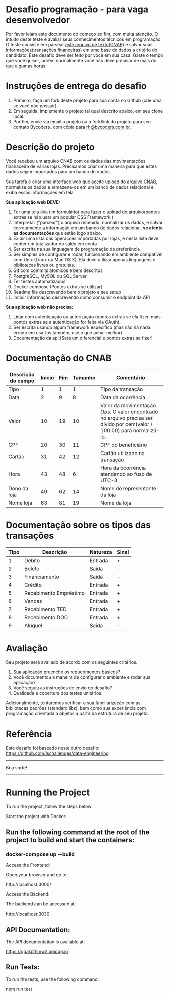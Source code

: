 # Desafio programação - para vaga desenvolvedor

Por favor leiam este documento do começo ao fim, com muita atenção.
O intuito deste teste é avaliar seus conhecimentos técnicos em programação.
O teste consiste em parsear [este arquivo de texto(CNAB)](https://github.com/ByCodersTec/desafio-ruby-on-rails/blob/master/CNAB.txt) e salvar suas informações(transações financeiras) em uma base de dados a critério do candidato.
Este desafio deve ser feito por você em sua casa. Gaste o tempo que você quiser, porém normalmente você não deve precisar de mais do que algumas horas.

# Instruções de entrega do desafio

1. Primeiro, faça um fork deste projeto para sua conta no Github (crie uma se você não possuir).
2. Em seguida, implemente o projeto tal qual descrito abaixo, em seu clone local.
3. Por fim, envie via email o projeto ou o fork/link do projeto para seu contato Bycoders_ com cópia para rh@bycoders.com.br.

# Descrição do projeto

Você recebeu um arquivo CNAB com os dados das movimentações finanaceira de várias lojas.
Precisamos criar uma maneira para que estes dados sejam importados para um banco de dados.

Sua tarefa é criar uma interface web que aceite upload do [arquivo CNAB](https://github.com/ByCodersTec/desafio-ruby-on-rails/blob/master/CNAB.txt), normalize os dados e armazene-os em um banco de dados relacional e exiba essas informações em tela.

**Sua aplicação web DEVE:**

1. Ter uma tela (via um formulário) para fazer o upload do arquivo(pontos extras se não usar um popular CSS Framework )
2. Interpretar ("parsear") o arquivo recebido, normalizar os dados, e salvar corretamente a informação em um banco de dados relacional, **se atente as documentações** que estão logo abaixo.
3. Exibir uma lista das operações importadas por lojas, e nesta lista deve conter um totalizador do saldo em conta
4. Ser escrita na sua linguagem de programação de preferência
5. Ser simples de configurar e rodar, funcionando em ambiente compatível com Unix (Linux ou Mac OS X). Ela deve utilizar apenas linguagens e bibliotecas livres ou gratuitas.
6. Git com commits atomicos e bem descritos
7. PostgreSQL, MySQL ou SQL Server
8. Ter testes automatizados
9. Docker compose (Pontos extras se utilizar)
10. Readme file descrevendo bem o projeto e seu setup
11. Incluir informação descrevendo como consumir o endpoint da API

**Sua aplicação web não precisa:**

1. Lidar com autenticação ou autorização (pontos extras se ela fizer, mais pontos extras se a autenticação for feita via OAuth).
2. Ser escrita usando algum framework específico (mas não há nada errado em usá-los também, use o que achar melhor).
3. Documentação da api.(Será um diferencial e pontos extras se fizer)

# Documentação do CNAB

| Descrição do campo  | Inicio | Fim | Tamanho | Comentário
| ------------- | ------------- | -----| ---- | ------
| Tipo  | 1  | 1 | 1 | Tipo da transação
| Data  | 2  | 9 | 8 | Data da ocorrência
| Valor | 10 | 19 | 10 | Valor da movimentação. *Obs.* O valor encontrado no arquivo precisa ser divido por cem(valor / 100.00) para normalizá-lo.
| CPF | 20 | 30 | 11 | CPF do beneficiário
| Cartão | 31 | 42 | 12 | Cartão utilizado na transação 
| Hora  | 43 | 48 | 6 | Hora da ocorrência atendendo ao fuso de UTC-3
| Dono da loja | 49 | 62 | 14 | Nome do representante da loja
| Nome loja | 63 | 81 | 19 | Nome da loja

# Documentação sobre os tipos das transações

| Tipo | Descrição | Natureza | Sinal |
| ---- | -------- | --------- | ----- |
| 1 | Débito | Entrada | + |
| 2 | Boleto | Saída | - |
| 3 | Financiamento | Saída | - |
| 4 | Crédito | Entrada | + |
| 5 | Recebimento Empréstimo | Entrada | + |
| 6 | Vendas | Entrada | + |
| 7 | Recebimento TED | Entrada | + |
| 8 | Recebimento DOC | Entrada | + |
| 9 | Aluguel | Saída | - |

# Avaliação

Seu projeto será avaliado de acordo com os seguintes critérios.

1. Sua aplicação preenche os requerimentos básicos?
2. Você documentou a maneira de configurar o ambiente e rodar sua aplicação?
3. Você seguiu as instruções de envio do desafio?
4. Qualidade e cobertura dos testes unitários.

Adicionalmente, tentaremos verificar a sua familiarização com as bibliotecas padrões (standard libs), bem como sua experiência com programação orientada a objetos a partir da estrutura de seu projeto.

# Referência

Este desafio foi baseado neste outro desafio: https://github.com/lschallenges/data-engineering

---

Boa sorte!


---

# Running the Project
To run the project, follow the steps below:

Start the project with Docker:

## Run the following command at the root of the project to build and start the containers:

### docker-compose up --build

Access the Frontend:

Open your browser and go to:

http://localhost:3000/

Access the Backend:

The backend can be accessed at:

http://localhost:3030

## API Documentation:

The API documentation is available at:

https://ggakj2hmw2.apidog.io

## Run Tests:

To run the tests, use the following command:

npm run test